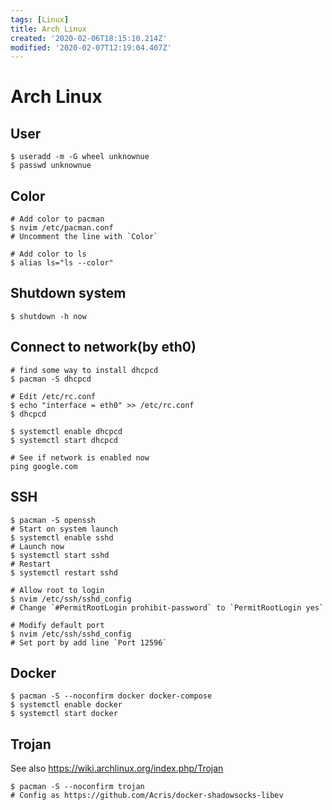 ```yaml
---
tags: [Linux]
title: Arch Linux
created: '2020-02-06T18:15:10.214Z'
modified: '2020-02-07T12:19:04.407Z'
---
```


# Arch Linux

## User
```shell
$ useradd -m -G wheel unknownue
$ passwd unknownue
```

## Color
```shell
# Add color to pacman
$ nvim /etc/pacman.conf
# Uncomment the line with `Color`

# Add color to ls
$ alias ls="ls --color"
```

## Shutdown system
```shell
$ shutdown -h now
```

## Connect to network(by eth0)
```shell
# find some way to install dhcpcd
$ pacman -S dhcpcd 

# Edit /etc/rc.conf
$ echo "interface = eth0" >> /etc/rc.conf
$ dhcpcd

$ systemctl enable dhcpcd
$ systemctl start dhcpcd

# See if network is enabled now
ping google.com
```

## SSH
```shell
$ pacman -S openssh
# Start on system launch
$ systemctl enable sshd
# Launch now
$ systemctl start sshd
# Restart
$ systemctl restart sshd

# Allow root to login
$ nvim /etc/ssh/sshd_config
# Change `#PermitRootLogin prohibit-password` to `PermitRootLogin yes`

# Modify default port
$ nvim /etc/ssh/sshd_config
# Set port by add line `Port 12596`
```

## Docker
```shell
$ pacman -S --noconfirm docker docker-compose
$ systemctl enable docker
$ systemctl start docker
```


## Trojan
See also https://wiki.archlinux.org/index.php/Trojan
```shell
$ pacman -S --noconfirm trojan
# Config as https://github.com/Acris/docker-shadowsocks-libev
```

